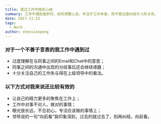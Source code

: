 ```yaml
---
title: 度过工作中挫折心结
summary: 工作中遇到挫折时，如何调整心态，专注于工作本身，而不是过度纠结于人际关系。
date: 2017-11-23
tags:
  - Work
author: shenxianpeng
---
```


### 对于一个不善于言表的我工作中遇到过

- 过度理解在与同事之间的Email和Chat中的意思；
- 同事之间的沟通中出现的分歧事后还会继续琢磨；
- 十分关注自己的工作失与得在上级领导中的看法。

### 以下方式对我来说还比较有效的


- 让自己的精力更多的聚焦在工作上；
- 工作中对事不对人，做对的事情；
- 眼光放长远，不忘初心，专注应该做的事情上；
- 领导说的一句“向前看”我印象深刻，过去的就过去了，别再纠结，向前看。
